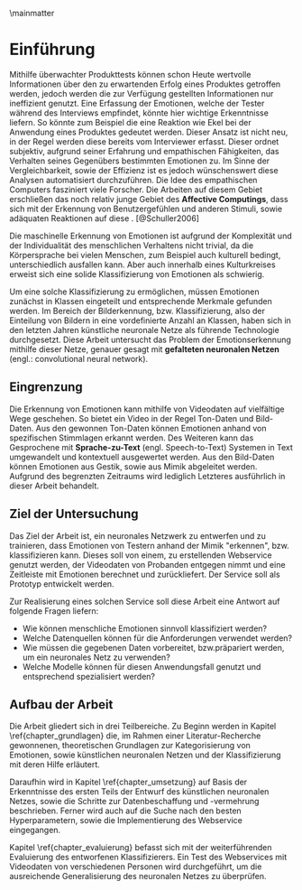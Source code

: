 
\mainmatter

# Einführung

Mithilfe überwachter Produkttests können schon Heute wertvolle Informationen über den zu erwartenden Erfolg eines Produktes getroffen werden, jedoch werden die zur Verfügung gestellten Informationen nur ineffizient genutzt. Eine Erfassung der Emotionen, welche der Tester während des Interviews empfindet, könnte hier wichtige Erkenntnisse liefern. So könnte zum Beispiel die eine Reaktion wie Ekel bei der Anwendung eines Produktes gedeutet werden. Dieser Ansatz ist nicht neu, in der Regel werden diese bereits vom Interviewer erfasst.<!-- Bernhard TODO: Verweis? --> Dieser ordnet subjektiv, aufgrund seiner Erfahrung und empathischen Fähigkeiten, das Verhalten seines Gegenübers bestimmten Emotionen zu. Im Sinne der Vergleichbarkeit, sowie der Effizienz ist es jedoch wünschenswert diese Analysen automatisiert durchzuführen.
Die Idee des empathischen Computers fasziniert viele Forscher. Die Arbeiten auf diesem Gebiet erschließen das noch relativ junge Gebiet des **Affective Computings**, dass sich mit der Erkennung von Benutzergefühlen und anderen Stimuli, sowie adäquaten Reaktionen auf diese . [@Schuller2006]

Die maschinelle Erkennung von Emotionen ist aufgrund der Komplexität und der Individualität des menschlichen Verhaltens nicht trivial, da die Körpersprache bei vielen Menschen, zum Beispiel auch kulturell bedingt, unterschiedlich ausfallen kann. Aber auch innerhalb eines Kulturkreises erweist sich eine solide Klassifizierung von Emotionen als schwierig.

Um eine solche Klassifizierung zu ermöglichen, müssen Emotionen zunächst in Klassen eingeteilt und entsprechende Merkmale gefunden werden. Im Bereich der Bilderkennung, bzw. Klassifizierung, also der Einteilung von Bildern in eine vordefinierte Anzahl an Klassen, haben sich in den letzten Jahren künstliche neuronale Netze als führende Technologie durchgesetzt. <!-- Bernhard TODO: Verweis? --> Diese Arbeit untersucht das Problem der Emotionserkennung mithilfe dieser Netze, genauer gesagt mit **gefalteten neuronalen Netzen** (engl.: convolutional neural network).

## Eingrenzung

Die Erkennung von Emotionen kann mithilfe von Videodaten auf vielfältige Wege geschehen. So bietet ein Video in der Regel Ton-Daten und Bild-Daten. Aus den gewonnen Ton-Daten können Emotionen anhand von spezifischen Stimmlagen erkannt werden. Des Weiteren kann das Gesprochene mit **Sprache-zu-Text** (engl. Speech-to-Text) Systemen in Text umgewandelt und kontextuell ausgewertet werden.
Aus den Bild-Daten können Emotionen aus Gestik, sowie aus Mimik abgeleitet werden. Aufgrund des begrenzten Zeitraums wird lediglich Letzteres ausführlich in dieser Arbeit behandelt.

<!--
Die automatisierte Erkennung von Emotionen aus Bildern ist kein grundlegend neues Thema. So wurde es zum Beispiel schon untersucht.... (TODO REF). Als Abgrenzung zu .... wird in dieser Arbeit  -->

## Ziel der Untersuchung

Das Ziel der Arbeit ist, ein neuronales Netzwerk zu entwerfen und zu trainieren, dass Emotionen von Testern anhand der Mimik "erkennen", bzw. klassifizieren kann. Dieses soll von einem, zu erstellenden Webservice genutzt werden, der Videodaten von Probanden entgegen nimmt und eine Zeitleiste mit Emotionen berechnet und zurückliefert. Der Service soll als Prototyp entwickelt werden.

Zur Realisierung eines solchen Service soll diese Arbeit eine Antwort auf folgende Fragen liefern:

* Wie können menschliche Emotionen sinnvoll klassifiziert werden?
* Welche Datenquellen können für die Anforderungen verwendet werden?
* Wie müssen die gegebenen Daten vorbereitet, bzw.präpariert werden, um ein neuronales Netz zu verwenden?
* Welche Modelle <!-- Bernhard TODO: Ref. Modelle? --> können für diesen Anwendungsfall genutzt und entsprechend spezialisiert werden?

<!--## Stand der Forschung -->

## Aufbau der Arbeit

Die Arbeit gliedert sich in drei Teilbereiche. Zu Beginn werden in Kapitel \ref{chapter_grundlagen} die, im Rahmen einer Literatur-Recherche gewonnenen, theoretischen Grundlagen zur Kategorisierung von Emotionen, sowie künstlichen neuronalen Netzen und der Klassifizierung mit deren Hilfe erläutert.
<!-- TODO: anders schreiben? -->

Daraufhin wird in Kapitel \ref{chapter_umsetzung} auf Basis der Erkenntnisse des ersten Teils der Entwurf des künstlichen neuronalen Netzes, sowie die Schritte zur Datenbeschaffung und -vermehrung beschrieben. Ferner wird auch auf die Suche nach den besten Hyperparametern, sowie die Implementierung des Webservice eingegangen.

Kapitel \ref{chapter_evaluierung} befasst sich mit der weiterführenden Evaluierung des entworfenen Klassifizierers. Ein Test des Webservices mit Videodaten von verschiedenen Personen wird durchgeführt, um die ausreichende Generalisierung des neuronalen Netzes zu überprüfen. <!-- TODO: Kapitel ref -->
